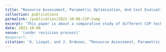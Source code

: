 ```yaml
---
title: "Resource Assessment, Parametric Optimization, And Cost Evaluation: A Comparative Study of CSP Power Plants for Pakistan"
collection: publications
permalink: /publication/2021-10-08-CSP-Comp
excerpt: 'This paper is about a comparative study of different CSP technologies based power plants for Pakistan.'
date: 2021-10-08
venue: '(under revisison process)'
#paperurl: ''
citation: 'K. Liaqat, and J. Ordonez, “Resource Assessment, Parametric Optimization, And Cost Evaluation: A Comparative Study of CSP Power Plants for Pakistan,” Journal of Renewable and Sustainable Energy'
---
```




